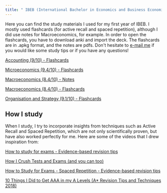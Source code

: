 ```yaml
---
title: " IBEB (International Bachelor in Economics and Business Economics)"
---
```


Here you can find the study materials I used for my first year of IBEB. I mostly used flashcards (for active recall and spaced repetition), although I did use notes for Macroeconomics, for example. In order to open the flashcards, you have to download anki and import the deck. The flashcards are in .apkg format, and the notes are pdfs. Don't hesitate to [e-mail me](mailto:598499fd@eur.nl) if you would like some study tips or if you have any questions! 

[Accounting (9/10) - Flashcards](https://liveeur-my.sharepoint.com/:u:/g/personal/598499fd_eur_nl/EZfmCEhFTaFFisHLxJ4aMyABssQzWdznPHy01IaH43Mx3A?e=CKIfYI) 

[Microeconomics (9.4/10) - Flashcards](https://liveeur-my.sharepoint.com/:u:/g/personal/598499fd_eur_nl/EQ7pSyboq7VBsxSWLOsp4z0BPY90_fif1nUJ0XhZcFtrhw?e=5KJUhy)

[Macroeconomics (8.4/10) - Notes](https://liveeur-my.sharepoint.com/:b:/g/personal/598499fd_eur_nl/EYOGHVzQ-ERBkUPtddAwj8IBjaVFlOB003M0-ITAjLnxtA?e=r8MAQQ) 

[Macroeconomics (8.4/10) - Flashcards](https://liveeur-my.sharepoint.com/:u:/g/personal/598499fd_eur_nl/Ea96R7HnmOdKrOO7ES_-WuEBTApN779cPaOl8KaDLVIXQQ?e=Inb63b)

[Organisation and Strategy (9.1/10) - Flashcards](https://liveeur-my.sharepoint.com/:u:/g/personal/598499fd_eur_nl/Ebq1s0Dr8GlDr0KnumxL4ScB7OoqPbk6pj-XIp_e9g1kjg?e=3rnKYe)


## How I study 

When I study, I try to incorporate insights from techniques such as Active Recall and Spaced Repetition, which are not only scientifically proven, but have also worked perfectly for me. Here are some of the videos that I drew inspiration from:

[How to study for exams - Evidence-based revision tips](https://www.youtube.com/watch?v=ukLnPbIffxE)

[How I Crush Tests and Exams (and you can too)](https://www.youtube.com/watch?v=0VvWx_i-0Z4&list=PL1lI1bOwRPjzgXlUp_EeDPpki6SJV4adf&index=3)

[How to Study for Exams - Spaced Repetition - Evidence-based revision tips](https://www.youtube.com/watch?v=Z-zNHHpXoMM&list=PL1lI1bOwRPjzgXlUp_EeDPpki6SJV4adf&index=85)

[10 Things I Did to Get AAA in my A Levels (A* Revision Tips and Techniques 2018)](https://www.youtube.com/watch?v=_c2u--KkoqI&list=PL1lI1bOwRPjzgXlUp_EeDPpki6SJV4adf&index=32)
